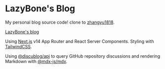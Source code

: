 # LazyBone's Blog

My personal blog source code! 
clone to [zhangyu1818](https://github.com/zhangyu1818/blog).

[LazyBone's blog](blog.lazyrhythm.com)

Using [Next.js](https://nextjs.org/) v14 App Router and React Server Components. Styling with [TailwindCSS](https://tailwindcss.com/).

Using [@discublog/api](https://github.com/discublog/api) to query GitHub repository discussions and rendering Markdown with [@mdx-js/mdx](https://github.com/mdx-js/mdx).

